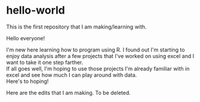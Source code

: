 # hello-world
This is the first repository that I am making/learning with. 

Hello everyone!

I'm new here learning how to program using R.  I found out I'm starting to enjoy data analysis after a few projects that I've worked on using excel and I want to take it one step farther.  
If all goes well, I'm hoping to use those projects I'm already familiar with in excel and see how much I can play around with data.  
Here's to hoping!

Here are the edits that I am making.  To be deleted.
